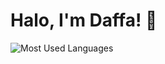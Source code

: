 # Halo, I'm Daffa! 👋  

![Most Used Languages](https://github-readme-stats.vercel.app/api/top-langs/?username=DapCodes&layout=compact&theme=dark)  


<!--
**DapCodes/DapCodes** is a ✨ _special_ ✨ repository because its `README.md` (this file) appears on your GitHub profile.

Here are some ideas to get you started:

- 🔭 I’m currently working on ...
- 🌱 I’m currently learning ...
- 👯 I’m looking to collaborate on ...
- 🤔 I’m looking for help with ...
- 💬 Ask me about ...
- 📫 How to reach me: ...
- 😄 Pronouns: ...
- ⚡ Fun fact: ...
-->

